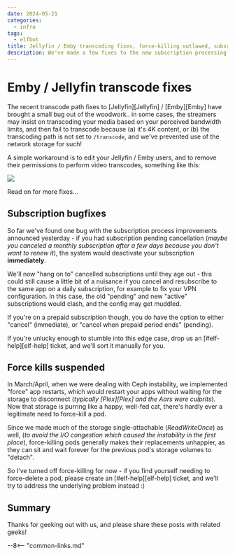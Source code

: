 ```yaml
---
date: 2024-05-21
categories:
  - infra
tags:
  - elfbot
title: Jellyfin / Emby transcoding fixes, force-killing outlawed, subscription bugs fixed
description: We've made a few fixes to the new subscription processing process (a pending-cancel service is still an active service), found and fixed an Emby/Jellyfin transcoding issue, and locked out force-restarts of pods for now
---
```


# Emby / Jellyfin transcode fixes

The recent transcode path fixes to [Jellyfin][Jellyfin] / [Emby][Emby] have brought a small bug out of the woodwork.. in some cases, the streamers may insist on transcoding your media based on your perceived bandwidth limits, and then fail to transcode because (a) it's 4K content, or (b) the transcoding path is not set to `/transcode`, and we've prevented use of the network storage for such!

A simple workaround is to edit your Jellyfin / Emby users, and to remove their permissions to perform video transcodes, something like this:

![](/images/emby-prevent-user-from-transcoding.png)

Read on for more fixes...

<!-- more -->

## Subscription bugfixes

So far we've found one bug with the subscription process improvements announced yesterday - if you had subscription pending cancellation (*maybe you canceled a monthly subscription after a few days because you don't want to renew it*), the system would deactivate your subscription **immediately**.

We'll now "hang on to" cancelled subscriptions until they age out - this could still cause a little bit of a nuisance if you cancel and resubscribe to the same app on a daily subscription, for example to fix your VPN configuration. In this case, the old "pending" and new "active" subscriptions would clash, and the config may get muddled.

If you're on a prepaid subscription though, you do have the option to either "cancel" (immediate), or "cancel when prepaid period ends" (pending).

If you're unlucky enough to stumble into this edge case, drop us an [#elf-help][elf-help] ticket, and we'll sort it manually for you.

## Force kills suspended

In March/April, when we were dealing with Ceph instability, we implemented "force" app restarts, which would restart your apps without waiting for the storage to disconnect (*typically [Plex][Plex] and the Aars were culprits*). Now that storage is purring like a happy, well-fed cat, there's hardly ever a legitimate need to force-kill a pod.

Since we made much of the storage single-attachable (*ReadWriteOnce*) as well, (*to avoid the I/O congestion which caused the instability in the first place*), force-killing pods generally makes their replacements unhappier, as they can sit and wait forever for the previous pod's storage volumes to "detach".

So I've turned off force-killing for now - if you find yourself needing to force-delete a pod, please create an [#elf-help][elf-help] ticket, and we'll try to address the underlying problem instead :)

## Summary

Thanks for geeking out with us, and please share these posts with related geeks!

--8<-- "common-links.md"
